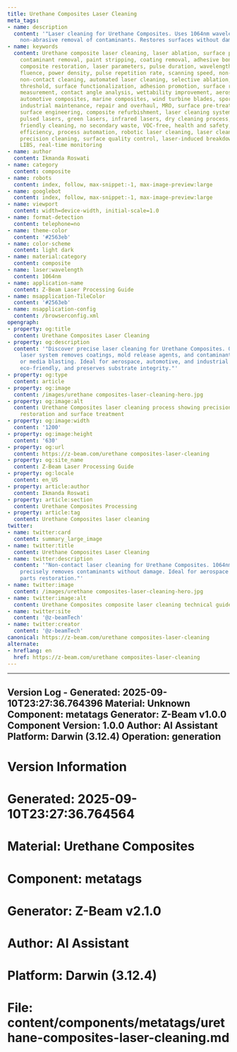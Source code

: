 ```yaml
---
title: Urethane Composites Laser Cleaning
meta_tags:
- name: description
  content: '"Laser cleaning for Urethane Composites. Uses 1064nm wavelength for precise,
    non-abrasive removal of contaminants. Restores surfaces without damage or waste."'
- name: keywords
  content: Urethane composite laser cleaning, laser ablation, surface preparation,
    contaminant removal, paint stripping, coating removal, adhesive bonding pretreatment,
    composite restoration, laser parameters, pulse duration, wavelength selection,
    fluence, power density, pulse repetition rate, scanning speed, non-abrasive cleaning,
    non-contact cleaning, automated laser cleaning, selective ablation, thermal damage
    threshold, surface functionalization, adhesion promotion, surface roughness, Ra
    measurement, contact angle analysis, wettability improvement, aerospace composites,
    automotive composites, marine composites, wind turbine blades, sporting goods,
    industrial maintenance, repair and overhaul, MRO, surface pre-treatment, laser
    surface engineering, composite refurbishment, laser cleaning systems, fiber lasers,
    pulsed lasers, green lasers, infrared lasers, dry cleaning process, environmentally
    friendly cleaning, no secondary waste, VOC-free, health and safety, operational
    efficiency, process automation, robotic laser cleaning, laser cleaning services,
    precision cleaning, surface quality control, laser-induced breakdown spectroscopy,
    LIBS, real-time monitoring
- name: author
  content: Ikmanda Roswati
- name: category
  content: composite
- name: robots
  content: index, follow, max-snippet:-1, max-image-preview:large
- name: googlebot
  content: index, follow, max-snippet:-1, max-image-preview:large
- name: viewport
  content: width=device-width, initial-scale=1.0
- name: format-detection
  content: telephone=no
- name: theme-color
  content: '#2563eb'
- name: color-scheme
  content: light dark
- name: material:category
  content: composite
- name: laser:wavelength
  content: 1064nm
- name: application-name
  content: Z-Beam Laser Processing Guide
- name: msapplication-TileColor
  content: '#2563eb'
- name: msapplication-config
  content: /browserconfig.xml
opengraph:
- property: og:title
  content: Urethane Composites Laser Cleaning
- property: og:description
  content: '"Discover precise laser cleaning for Urethane Composites. Our 1064nm fiber
    laser system removes coatings, mold release agents, and contaminants without abrasion
    or media blasting. Ideal for aerospace, automotive, and industrial parts. Non-contact,
    eco-friendly, and preserves substrate integrity."'
- property: og:type
  content: article
- property: og:image
  content: /images/urethane composites-laser-cleaning-hero.jpg
- property: og:image:alt
  content: Urethane Composites laser cleaning process showing precision composite
    restoration and surface treatment
- property: og:image:width
  content: '1200'
- property: og:image:height
  content: '630'
- property: og:url
  content: https://z-beam.com/urethane composites-laser-cleaning
- property: og:site_name
  content: Z-Beam Laser Processing Guide
- property: og:locale
  content: en_US
- property: article:author
  content: Ikmanda Roswati
- property: article:section
  content: Urethane Composites Processing
- property: article:tag
  content: Urethane Composites laser cleaning
twitter:
- name: twitter:card
  content: summary_large_image
- name: twitter:title
  content: Urethane Composites Laser Cleaning
- name: twitter:description
  content: '"Non-contact laser cleaning for Urethane Composites. 1064nm wavelength
    precisely removes contaminants without damage. Ideal for aerospace & automotive
    parts restoration."'
- name: twitter:image
  content: /images/urethane composites-laser-cleaning-hero.jpg
- name: twitter:image:alt
  content: Urethane Composites composite laser cleaning technical guide
- name: twitter:site
  content: '@z-beamTech'
- name: twitter:creator
  content: '@z-beamTech'
canonical: https://z-beam.com/urethane composites-laser-cleaning
alternate:
- hreflang: en
  href: https://z-beam.com/urethane composites-laser-cleaning
---
```


---
Version Log - Generated: 2025-09-10T23:27:36.764396
Material: Unknown
Component: metatags
Generator: Z-Beam v1.0.0
Component Version: 1.0.0
Author: AI Assistant
Platform: Darwin (3.12.4)
Operation: generation
---

# Version Information
# Generated: 2025-09-10T23:27:36.764564
# Material: Urethane Composites
# Component: metatags
# Generator: Z-Beam v2.1.0
# Author: AI Assistant
# Platform: Darwin (3.12.4)
# File: content/components/metatags/urethane-composites-laser-cleaning.md